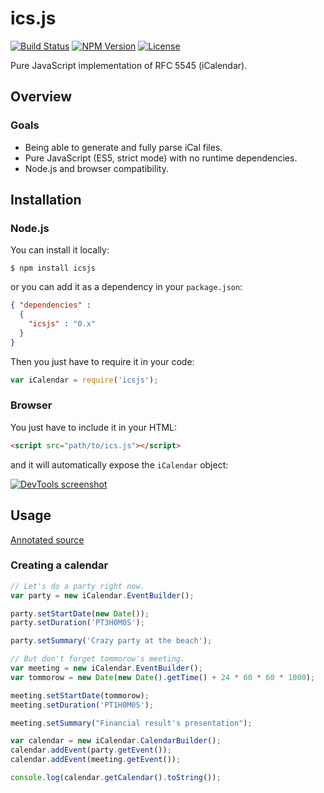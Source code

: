 # ics.js

[![Build Status](http://img.shields.io/travis/maxmouchet/ics.js.svg)](https://travis-ci.org/maxmouchet/ics.js)
[![NPM Version](http://img.shields.io/npm/v/icsjs.svg)](#)
[![License](http://img.shields.io/badge/license-MIT-blue.svg)](#)

Pure JavaScript implementation of RFC 5545 (iCalendar).

## Overview

### Goals
- Being able to generate and fully parse iCal files.
- Pure JavaScript (ES5, strict mode) with no runtime dependencies.
- Node.js and browser compatibility.

## Installation

### Node.js

You can install it locally:
```
$ npm install icsjs
```
or you can add it as a dependency in your `package.json`:
```json
{ "dependencies" :
  {
    "icsjs" : "0.x"
  }
}
```

Then you just have to require it in your code:
```js
var iCalendar = require('icsjs');
```

### Browser

You just have to include it in your HTML:
```html
<script src="path/to/ics.js"></script>
```
and it will automatically expose the `iCalendar` object:  

[![DevTools screenshot](https://photos-3.dropbox.com/t/0/AABDQ89MqahZ5-_VkbHQBbbJFxm6V7Zz5Tg1a1qA1FA8VA/12/1765758/png/1024x768/3/1394121600/0/2/Screenshot%202014-03-06%2016.31.30.png/B1JDXwNRVofTWj9RQ3iY_HRL_IAwZZxDDYxMhJOneL4)](#)

## Usage

[Annotated source](http://maxmouchet.github.io/ics.js/docs/ics.html)

### Creating a calendar

```js
// Let's do a party right now.
var party = new iCalendar.EventBuilder();

party.setStartDate(new Date());
party.setDuration('PT3H0M0S');

party.setSummary('Crazy party at the beach');

// But don't forget tommorow's meeting.
var meeting = new iCalendar.EventBuilder();
var tommorow = new Date(new Date().getTime() + 24 * 60 * 60 * 1000);

meeting.setStartDate(tommorow);
meeting.setDuration('PT1H0M0S');

meeting.setSummary("Financial result's presentation");

var calendar = new iCalendar.CalendarBuilder();
calendar.addEvent(party.getEvent());
calendar.addEvent(meeting.getEvent());

console.log(calendar.getCalendar().toString());
```
